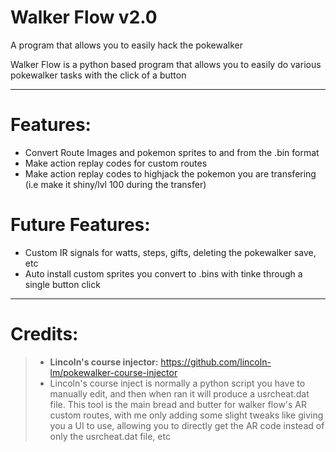 # Walker Flow v2.0
A program that allows you to easily hack the pokewalker

Walker Flow is a python based program that allows you to easily do various pokewalker tasks with the click of a button

----------------------
# Features:
- Convert Route Images and pokemon sprites to and from the .bin format
- Make action replay codes for custom routes
- Make action replay codes to highjack the pokemon you are transfering (i.e make it shiny/lvl 100 during the transfer)

# Future Features:
- Custom IR signals for watts, steps, gifts, deleting the pokewalker save, etc
- Auto install custom sprites you convert to .bins with tinke through a single button click

_____________________________________
# Credits:
> - **Lincoln's course injector:** https://github.com/lincoln-lm/pokewalker-course-injector
> - Lincoln's course inject is normally a python script you have to manually edit, and then when ran it will produce a usrcheat.dat file. This tool is the main bread and butter for walker flow's AR custom routes, with me only adding some slight tweaks like giving you a UI to use, allowing you to directly get the AR code instead of only the usrcheat.dat file, etc
